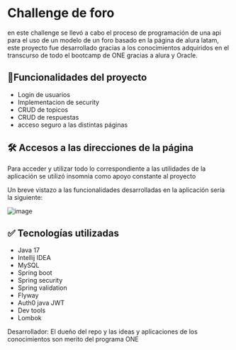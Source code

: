 # Challenge de foro

en este challenge se llevó a cabo el proceso de programación de una api para el uso de un modelo de un foro basado en la página de alura latam, este proyecto fue desarrollado gracias a los conocimientos adquiridos en el transcurso de todo el bootcamp de ONE gracias a alura y Oracle.

## :hammer:Funcionalidades del proyecto

- Login de usuarios
- Implementacion de security
- CRUD de topicos
- CRUD de respuestas
- acceso seguro a las distintas páginas
## 🛠️ Accesos a las direcciones de la página

Para acceder y utilizar todo lo correspondiente a las utilidades de la aplicación se utilizó insomnia como apoyo constante al proyecto

Un breve vistazo a las funcionalidades desarrolladas en la aplicación sería la siguiente:

![image](https://github.com/JosGuerrero2004/foro-alura/assets/119614792/0c9182ad-016c-432d-bf07-eb5d60174f43)

## ✅ Tecnologías utilizadas
- Java 17
- Intellij IDEA
- MySQL
- Spring boot
- Spring security
- Spring validation
- Flyway
- Auth0 java JWT
- Dev tools
- Lombok

Desarrollador:
El dueño del repo y las ideas y aplicaciones de los conocimientos son merito del programa ONE
